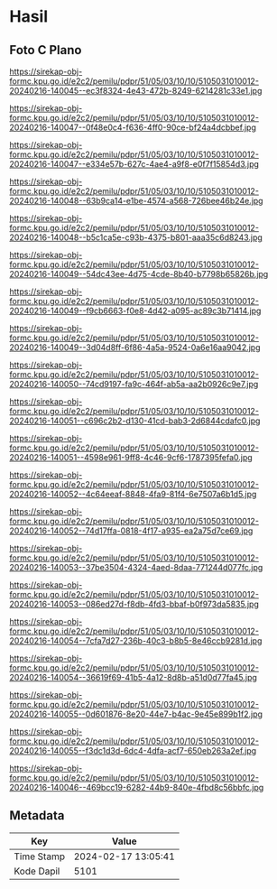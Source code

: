 # Hasil

## Foto C Plano

https://sirekap-obj-formc.kpu.go.id/e2c2/pemilu/pdpr/51/05/03/10/10/5105031010012-20240216-140045--ec3f8324-4e43-472b-8249-6214281c33e1.jpg

https://sirekap-obj-formc.kpu.go.id/e2c2/pemilu/pdpr/51/05/03/10/10/5105031010012-20240216-140047--0f48e0c4-f636-4ff0-90ce-bf24a4dcbbef.jpg

https://sirekap-obj-formc.kpu.go.id/e2c2/pemilu/pdpr/51/05/03/10/10/5105031010012-20240216-140047--e334e57b-627c-4ae4-a9f8-e0f7f15854d3.jpg

https://sirekap-obj-formc.kpu.go.id/e2c2/pemilu/pdpr/51/05/03/10/10/5105031010012-20240216-140048--63b9ca14-e1be-4574-a568-726bee46b24e.jpg

https://sirekap-obj-formc.kpu.go.id/e2c2/pemilu/pdpr/51/05/03/10/10/5105031010012-20240216-140048--b5c1ca5e-c93b-4375-b801-aaa35c6d8243.jpg

https://sirekap-obj-formc.kpu.go.id/e2c2/pemilu/pdpr/51/05/03/10/10/5105031010012-20240216-140049--54dc43ee-4d75-4cde-8b40-b7798b65826b.jpg

https://sirekap-obj-formc.kpu.go.id/e2c2/pemilu/pdpr/51/05/03/10/10/5105031010012-20240216-140049--f9cb6663-f0e8-4d42-a095-ac89c3b71414.jpg

https://sirekap-obj-formc.kpu.go.id/e2c2/pemilu/pdpr/51/05/03/10/10/5105031010012-20240216-140049--3d04d8ff-6f86-4a5a-9524-0a6e16aa9042.jpg

https://sirekap-obj-formc.kpu.go.id/e2c2/pemilu/pdpr/51/05/03/10/10/5105031010012-20240216-140050--74cd9197-fa9c-464f-ab5a-aa2b0926c9e7.jpg

https://sirekap-obj-formc.kpu.go.id/e2c2/pemilu/pdpr/51/05/03/10/10/5105031010012-20240216-140051--c696c2b2-d130-41cd-bab3-2d6844cdafc0.jpg

https://sirekap-obj-formc.kpu.go.id/e2c2/pemilu/pdpr/51/05/03/10/10/5105031010012-20240216-140051--4598e961-9ff8-4c46-9cf6-1787395fefa0.jpg

https://sirekap-obj-formc.kpu.go.id/e2c2/pemilu/pdpr/51/05/03/10/10/5105031010012-20240216-140052--4c64eeaf-8848-4fa9-81f4-6e7507a6b1d5.jpg

https://sirekap-obj-formc.kpu.go.id/e2c2/pemilu/pdpr/51/05/03/10/10/5105031010012-20240216-140052--74d17ffa-0818-4f17-a935-ea2a75d7ce69.jpg

https://sirekap-obj-formc.kpu.go.id/e2c2/pemilu/pdpr/51/05/03/10/10/5105031010012-20240216-140053--37be3504-4324-4aed-8daa-771244d077fc.jpg

https://sirekap-obj-formc.kpu.go.id/e2c2/pemilu/pdpr/51/05/03/10/10/5105031010012-20240216-140053--086ed27d-f8db-4fd3-bbaf-b0f973da5835.jpg

https://sirekap-obj-formc.kpu.go.id/e2c2/pemilu/pdpr/51/05/03/10/10/5105031010012-20240216-140054--7cfa7d27-236b-40c3-b8b5-8e46ccb9281d.jpg

https://sirekap-obj-formc.kpu.go.id/e2c2/pemilu/pdpr/51/05/03/10/10/5105031010012-20240216-140054--36619f69-41b5-4a12-8d8b-a51d0d77fa45.jpg

https://sirekap-obj-formc.kpu.go.id/e2c2/pemilu/pdpr/51/05/03/10/10/5105031010012-20240216-140055--0d601876-8e20-44e7-b4ac-9e45e899b1f2.jpg

https://sirekap-obj-formc.kpu.go.id/e2c2/pemilu/pdpr/51/05/03/10/10/5105031010012-20240216-140055--f3dc1d3d-6dc4-4dfa-acf7-650eb263a2ef.jpg

https://sirekap-obj-formc.kpu.go.id/e2c2/pemilu/pdpr/51/05/03/10/10/5105031010012-20240216-140046--469bcc19-6282-44b9-840e-4fbd8c56bbfc.jpg


## Metadata

| Key        | Value               |
| ---------- | ------------------- |
| Time Stamp | 2024-02-17 13:05:41 |
| Kode Dapil | 5101                |



